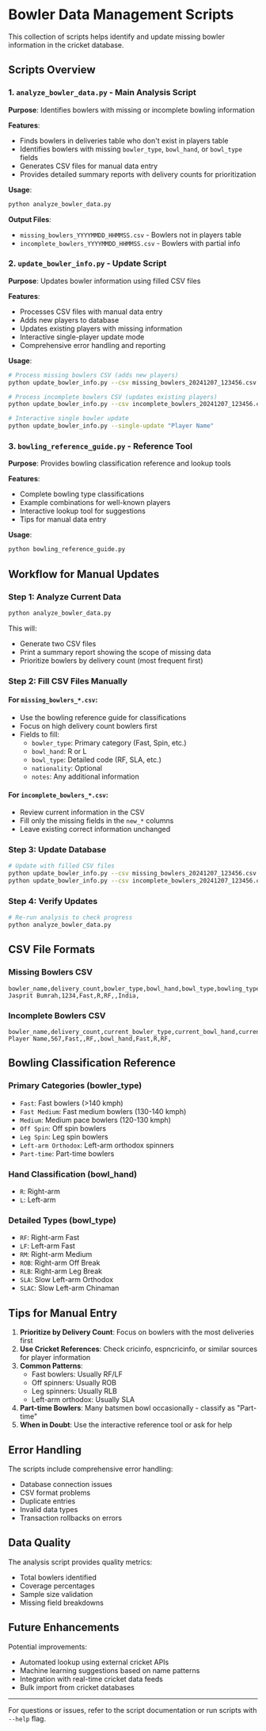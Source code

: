 # Bowler Data Management Scripts

This collection of scripts helps identify and update missing bowler information in the cricket database.

## Scripts Overview

### 1. `analyze_bowler_data.py` - Main Analysis Script
**Purpose**: Identifies bowlers with missing or incomplete bowling information

**Features**:
- Finds bowlers in deliveries table who don't exist in players table
- Identifies bowlers with missing `bowler_type`, `bowl_hand`, or `bowl_type` fields
- Generates CSV files for manual data entry
- Provides detailed summary reports with delivery counts for prioritization

**Usage**:
```bash
python analyze_bowler_data.py
```

**Output Files**:
- `missing_bowlers_YYYYMMDD_HHMMSS.csv` - Bowlers not in players table
- `incomplete_bowlers_YYYYMMDD_HHMMSS.csv` - Bowlers with partial info

### 2. `update_bowler_info.py` - Update Script
**Purpose**: Updates bowler information using filled CSV files

**Features**:
- Processes CSV files with manual data entry
- Adds new players to database
- Updates existing players with missing information
- Interactive single-player update mode
- Comprehensive error handling and reporting

**Usage**:
```bash
# Process missing bowlers CSV (adds new players)
python update_bowler_info.py --csv missing_bowlers_20241207_123456.csv

# Process incomplete bowlers CSV (updates existing players)
python update_bowler_info.py --csv incomplete_bowlers_20241207_123456.csv

# Interactive single bowler update
python update_bowler_info.py --single-update "Player Name"
```

### 3. `bowling_reference_guide.py` - Reference Tool
**Purpose**: Provides bowling classification reference and lookup tools

**Features**:
- Complete bowling type classifications
- Example combinations for well-known players
- Interactive lookup tool for suggestions
- Tips for manual data entry

**Usage**:
```bash
python bowling_reference_guide.py
```

## Workflow for Manual Updates

### Step 1: Analyze Current Data
```bash
python analyze_bowler_data.py
```

This will:
- Generate two CSV files
- Print a summary report showing the scope of missing data
- Prioritize bowlers by delivery count (most frequent first)

### Step 2: Fill CSV Files Manually

#### For `missing_bowlers_*.csv`:
- Use the bowling reference guide for classifications
- Focus on high delivery count bowlers first
- Fields to fill:
  - `bowler_type`: Primary category (Fast, Spin, etc.)
  - `bowl_hand`: R or L
  - `bowl_type`: Detailed code (RF, SLA, etc.)
  - `nationality`: Optional
  - `notes`: Any additional information

#### For `incomplete_bowlers_*.csv`:
- Review current information in the CSV
- Fill only the missing fields in the `new_*` columns
- Leave existing correct information unchanged

### Step 3: Update Database
```bash
# Update with filled CSV files
python update_bowler_info.py --csv missing_bowlers_20241207_123456.csv
python update_bowler_info.py --csv incomplete_bowlers_20241207_123456.csv
```

### Step 4: Verify Updates
```bash
# Re-run analysis to check progress
python analyze_bowler_data.py
```

## CSV File Formats

### Missing Bowlers CSV
```csv
bowler_name,delivery_count,bowler_type,bowl_hand,bowl_type,bowling_type,nationality,notes
Jasprit Bumrah,1234,Fast,R,RF,,India,
```

### Incomplete Bowlers CSV
```csv
bowler_name,delivery_count,current_bowler_type,current_bowl_hand,current_bowl_type,current_bowling_type,missing_fields,new_bowler_type,new_bowl_hand,new_bowl_type,notes
Player Name,567,Fast,,RF,,bowl_hand,Fast,R,RF,
```

## Bowling Classification Reference

### Primary Categories (bowler_type)
- `Fast`: Fast bowlers (>140 kmph)
- `Fast Medium`: Fast medium bowlers (130-140 kmph)
- `Medium`: Medium pace bowlers (120-130 kmph)
- `Off Spin`: Off spin bowlers
- `Leg Spin`: Leg spin bowlers
- `Left-arm Orthodox`: Left-arm orthodox spinners
- `Part-time`: Part-time bowlers

### Hand Classification (bowl_hand)
- `R`: Right-arm
- `L`: Left-arm

### Detailed Types (bowl_type)
- `RF`: Right-arm Fast
- `LF`: Left-arm Fast
- `RM`: Right-arm Medium
- `ROB`: Right-arm Off Break
- `RLB`: Right-arm Leg Break
- `SLA`: Slow Left-arm Orthodox
- `SLAC`: Slow Left-arm Chinaman

## Tips for Manual Entry

1. **Prioritize by Delivery Count**: Focus on bowlers with the most deliveries first
2. **Use Cricket References**: Check cricinfo, espncricinfo, or similar sources for player information
3. **Common Patterns**:
   - Fast bowlers: Usually RF/LF
   - Off spinners: Usually ROB
   - Leg spinners: Usually RLB
   - Left-arm orthodox: Usually SLA
4. **Part-time Bowlers**: Many batsmen bowl occasionally - classify as "Part-time"
5. **When in Doubt**: Use the interactive reference tool or ask for help

## Error Handling

The scripts include comprehensive error handling:
- Database connection issues
- CSV format problems
- Duplicate entries
- Invalid data types
- Transaction rollbacks on errors

## Data Quality

The analysis script provides quality metrics:
- Total bowlers identified
- Coverage percentages
- Sample size validation
- Missing field breakdowns

## Future Enhancements

Potential improvements:
- Automated lookup using external cricket APIs
- Machine learning suggestions based on name patterns
- Integration with real-time cricket data feeds
- Bulk import from cricket databases

---

For questions or issues, refer to the script documentation or run scripts with `--help` flag.
